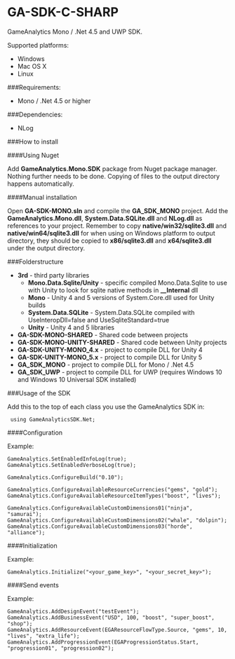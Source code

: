 # GA-SDK-C-SHARP
GameAnalytics Mono / .Net 4.5 and UWP SDK.

Supported platforms:

* Windows
* Mac OS X
* Linux

###Requirements:

* Mono / .Net 4.5 or higher

###Dependencies:

* NLog

###How to install

####Using Nuget

Add **GameAnalytics.Mono.SDK** package from Nuget package manager. Nothing further needs to be done. Copying of files to the output directory happens automatically.

####Manual installation

Open **GA-SDK-MONO.sln** and compile the **GA_SDK_MONO** project. Add the **GameAnalytics.Mono.dll**, **System.Data.SQLite.dll** and **NLog.dll** as references to your project. Remember to copy **native/win32/sqlite3.dll** and **native/win64/sqlite3.dll** for when using on Windows platform to output directory, they should be copied to **x86/sqlite3.dll** and **x64/sqlite3.dll** under the output directory.

###Folderstructure

* **3rd** - third party libraries
  * **Mono.Data.Sqlite/Unity** - specific compiled Mono.Data.Sqlite to use with Unity to look for sqlite native methods in **__Internal** dll
  * **Mono** - Unity 4 and 5 versions of System.Core.dll used for Unity builds
  * **System.Data.SQLite** - System.Data.SQLite compiled with UseInteropDll=false and UseSqliteStandard=true
  * **Unity** - Unity 4 and 5 libraries
* **GA-SDK-MONO-SHARED** - Shared code between projects
* **GA-SDK-MONO-UNITY-SHARED** - Shared code between Unity projects
* **GA-SDK-UNITY-MONO_4.x** - project to compile DLL for Unity 4
* **GA-SDK-UNITY-MONO_5.x** - project to compile DLL for Unity 5
* **GA_SDK_MONO** - project to compile DLL for Mono / .Net 4.5
* **GA_SDK_UWP** - project to compile DLL for UWP (requires Windows 10 and Windows 10 Universal SDK installed)

###Usage of the SDK

Add this to the top of each class you use the GameAnalytics SDK in:

``` c-sharp
 using GameAnalyticsSDK.Net;
```

####Configuration

Example:

```c-sharp
GameAnalytics.SetEnabledInfoLog(true);
GameAnalytics.SetEnabledVerboseLog(true);

GameAnalytics.ConfigureBuild("0.10");

GameAnalytics.ConfigureAvailableResourceCurrencies("gems", "gold");
GameAnalytics.ConfigureAvailableResourceItemTypes("boost", "lives");

GameAnalytics.ConfigureAvailableCustomDimensions01("ninja", "samurai");
GameAnalytics.ConfigureAvailableCustomDimensions02("whale", "dolpin");
GameAnalytics.ConfigureAvailableCustomDimensions03("horde", "alliance");
```

####Initialization

Example:

```c-sharp
GameAnalytics.Initialize("<your_game_key>", "<your_secret_key>");
```

####Send events

Example:

```c-sharp
GameAnalytics.AddDesignEvent("testEvent");
GameAnalytics.AddBusinessEvent("USD", 100, "boost", "super_boost", "shop");
GameAnalytics.AddResourceEvent(EGAResourceFlowType.Source, "gems", 10, "lives", "extra_life");
GameAnalytics.AddProgressionEvent(EGAProgressionStatus.Start, "progression01", "progression02");
```